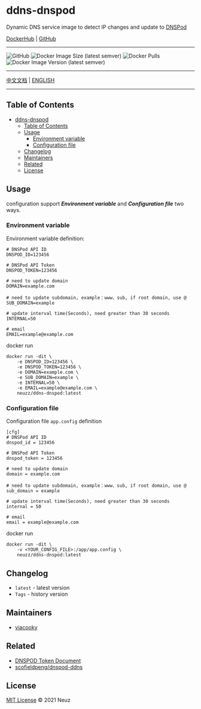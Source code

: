 # ddns-dnspod

Dynamic DNS service image to detect IP changes and update to [DNSPod](https://www.dnspod.cn/)

[DockerHub](https://hub.docker.com/r/neuzz/ddns-dnspod) | [GitHub](https://github.com/Neuz/Dockerfiles/tree/main/ddns-dnspod)

---

![GitHub](https://img.shields.io/github/license/neuz/Dockerfiles) ![Docker Image Size (latest semver)](https://img.shields.io/docker/image-size/neuzz/ddns-dnspod) ![Docker Pulls](https://img.shields.io/docker/pulls/neuzz/ddns-dnspod) ![Docker Image Version (latest semver)](https://img.shields.io/docker/v/neuzz/ddns-dnspod) 

---

 [中文文档](README.md) | [ENGLISH](README_en.md)

---

## Table of Contents

- [ddns-dnspod](#ddns-dnspod)
  - [Table of Contents](#table-of-contents)
  - [Usage](#usage)
    - [Environment variable](#environment-variable)
    - [Configuration file](#configuration-file)
  - [Changelog](#changelog)
  - [Maintainers](#maintainers)
  - [Related](#related)
  - [License](#license)

## Usage

configuration support ***Environment variable*** and ***Configuration file*** two ways.

### Environment variable

Environment variable definition:

```
# DNSPod API ID
DNSPOD_ID=123456

# DNSPod API Token
DNSPOD_TOKEN=123456

# need to update domain
DOMAIN=example.com

# need to update subdomain, example：www、sub, if root domain, use @
SUB_DOMAIN=example

# update interval time(Seconds), need greater than 30 seconds
INTERNAL=50

# email
EMAIL=example@example.com
```

docker run

```
docker run -dit \
    -e DNSPOD_ID=123456 \
    -e DNSPOD_TOKEN=123456 \
    -e DOMAIN=example.com \
    -e SUB_DOMAIN=example \
    -e INTERNAL=50 \
    -e EMAIL=example@example.com \
    neuzz/ddns-dnspod:latest
```

### Configuration file

Configuration file `app.config` definition

```
[cfg]
# DNSPod API ID
dnspod_id = 123456

# DNSPod API Token
dnspod_token = 123456

# need to update domain
domain = example.com

# need to update subdomain, example：www、sub, if root domain, use @
sub_domain = example

# update interval time(Seconds), need greater than 30 seconds
internal = 50

# email
email = example@example.com
```

docker run

```
docker run -dit \
    -v <YOUR_CONFIG_FILE>:/app/app.config \
    neuzz/ddns-dnspod:latest
```

## Changelog

- `latest` - latest version
- `Tags` - history version

## Maintainers

- [viacooky](https://github.com/viacooky)

## Related

- [DNSPOD Token Document](https://docs.dnspod.cn/account/5f2d466de8320f1a740d9ff3/)
- [scofieldpeng/dnspod-ddns](https://github.com/scofieldpeng/dnspod-ddns)

## License

[MIT License](../LICENSE) © 2021 Neuz